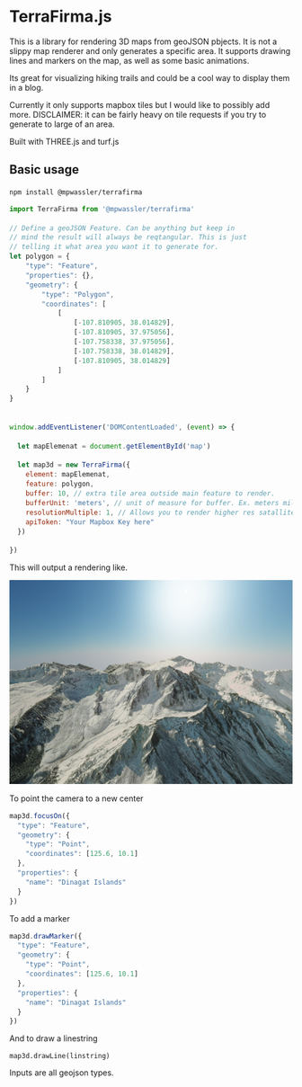 # TerraFirma.js

This is a library for rendering 3D maps from geoJSON pbjects. It is not a slippy map renderer and only generates a specific area. It supports drawing lines and markers on the map, as well as some basic animations.

Its great for visualizing hiking trails and could be a cool way to display them in a blog.

Currently it only supports mapbox tiles but I would like to possibly add more. DISCLAIMER: it can be fairly heavy on tile requests if you try to generate to large of an area.

Built with THREE.js and turf.js


## Basic usage

`npm install @mpwassler/terrafirma`



```js
import TerraFirma from '@mpwassler/terrafirma'

// Define a geoJSON Feature. Can be anything but keep in
// mind the result will always be reqtangular. This is just
// telling it what area you want it to generate for.
let polygon = {
    "type": "Feature",
    "properties": {},
    "geometry": {
        "type": "Polygon",
        "coordinates": [
            [
                [-107.810905, 38.014829],
                [-107.810905, 37.975056],
                [-107.758338, 37.975056],
                [-107.758338, 38.014829],
                [-107.810905, 38.014829]
            ]
        ]
    }
}


window.addEventListener('DOMContentLoaded', (event) => {

  let mapElemenat = document.getElementById('map')

  let map3d = new TerraFirma({
    element: mapElemenat,
    feature: polygon,
    buffer: 10, // extra tile area outside main feature to render.
    bufferUnit: 'meters', // unit of measure for buffer. Ex. meters miles feet
    resolutionMultiple: 1, // Allows you to render higher res satallite tiles. Will slow things down a lot.
    apiToken: "Your Mapbox Key here"
  })

})


```

This will output a rendering like.

<img alt="Sample Render" src="sample/sample_render.png" width="1000" />

To point the camera to a new center
```js
map3d.focusOn({
  "type": "Feature",
  "geometry": {
    "type": "Point",
    "coordinates": [125.6, 10.1]
  },
  "properties": {
    "name": "Dinagat Islands"
  }
})
```

To add a marker
```js
map3d.drawMarker({
  "type": "Feature",
  "geometry": {
    "type": "Point",
    "coordinates": [125.6, 10.1]
  },
  "properties": {
    "name": "Dinagat Islands"
  }
})
```

And to draw a linestring
```
map3d.drawLine(linstring)
```

Inputs are all geojson types.
